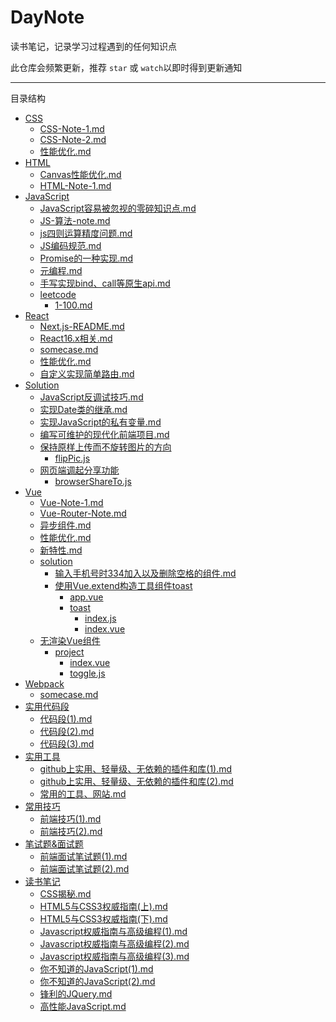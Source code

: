
# DayNote

读书笔记，记录学习过程遇到的任何知识点

此仓库会频繁更新，推荐 `star` 或 `watch`以即时得到更新通知

---

目录结构

- [CSS](/CSS)
	- [CSS-Note-1.md](/CSS/CSS-Note-1.md)
	- [CSS-Note-2.md](/CSS/CSS-Note-2.md)
	- [性能优化.md](/CSS/性能优化.md)
- [HTML](/HTML)
	- [Canvas性能优化.md](/HTML/Canvas性能优化.md)
	- [HTML-Note-1.md](/HTML/HTML-Note-1.md)
- [JavaScript](/JavaScript)
	- [JavaScript容易被忽视的零碎知识点.md](/JavaScript/JavaScript容易被忽视的零碎知识点.md)
	- [JS-算法-note.md](/JavaScript/JS-算法-note.md)
	- [js四则运算精度问题.md](/JavaScript/js四则运算精度问题.md)
	- [JS编码规范.md](/JavaScript/JS编码规范.md)
	- [Promise的一种实现.md](/JavaScript/Promise的一种实现.md)
	- [元编程.md](/JavaScript/元编程.md)
	- [手写实现bind、call等原生api.md](/JavaScript/手写实现bind、call等原生api.md)
	- [leetcode](/JavaScript/leetcode)
		- [1-100.md](/JavaScript/leetcode/1-100.md)
- [React](/React)
	- [Next.js-README.md](/React/Next.js-README.md)
	- [React16.x相关.md](/React/React16.x相关.md)
	- [somecase.md](/React/somecase.md)
	- [性能优化.md](/React/性能优化.md)
	- [自定义实现简单路由.md](/React/自定义实现简单路由.md)
- [Solution](/Solution)
	- [JavaScript反调试技巧.md](/Solution/JavaScript反调试技巧.md)
	- [实现Date类的继承.md](/Solution/实现Date类的继承.md)
	- [实现JavaScript的私有变量.md](/Solution/实现JavaScript的私有变量.md)
	- [编写可维护的现代化前端项目.md](/Solution/编写可维护的现代化前端项目.md)
	- [保持原样上传而不旋转图片的方向](/Solution/保持原样上传而不旋转图片的方向)
		- [flipPic.js](/Solution/保持原样上传而不旋转图片的方向/flipPic.js)
	- [网页端调起分享功能](/Solution/网页端调起分享功能)
		- [browserShareTo.js](/Solution/网页端调起分享功能/browserShareTo.js)
- [Vue](/Vue)
	- [Vue-Note-1.md](/Vue/Vue-Note-1.md)
	- [Vue-Router-Note.md](/Vue/Vue-Router-Note.md)
	- [异步组件.md](/Vue/异步组件.md)
	- [性能优化.md](/Vue/性能优化.md)
	- [新特性.md](/Vue/新特性.md)
	- [solution](/Vue/solution)
		- [输入手机号时334加入以及删除空格的组件.md](/Vue/solution/输入手机号时334加入以及删除空格的组件.md)
		- [使用Vue.extend构造工具组件toast](/Vue/solution/使用Vue.extend构造工具组件toast)
			- [app.vue](/Vue/solution/使用Vue.extend构造工具组件toast/app.vue)
			- [toast](/Vue/solution/使用Vue.extend构造工具组件toast/toast)
				- [index.js](/Vue/solution/使用Vue.extend构造工具组件toast/toast/index.js)
				- [index.vue](/Vue/solution/使用Vue.extend构造工具组件toast/toast/index.vue)
	- [无渲染Vue组件](/Vue/无渲染Vue组件)
		- [project](/Vue/无渲染Vue组件/project)
			- [index.vue](/Vue/无渲染Vue组件/project/index.vue)
			- [toggle.js](/Vue/无渲染Vue组件/project/toggle.js)
- [Webpack](/Webpack)
	- [somecase.md](/Webpack/somecase.md)
- [实用代码段](/实用代码段)
	- [代码段(1).md](/实用代码段/代码段(1).md)
	- [代码段(2).md](/实用代码段/代码段(2).md)
	- [代码段(3).md](/实用代码段/代码段(3).md)
- [实用工具](/实用工具)
	- [github上实用、轻量级、无依赖的插件和库(1).md](/实用工具/github上实用、轻量级、无依赖的插件和库(1).md)
	- [github上实用、轻量级、无依赖的插件和库(2).md](/实用工具/github上实用、轻量级、无依赖的插件和库(2).md)
	- [常用的工具、网站.md](/实用工具/常用的工具、网站.md)
- [常用技巧](/常用技巧)
	- [前端技巧(1).md](/常用技巧/前端技巧(1).md)
	- [前端技巧(2).md](/常用技巧/前端技巧(2).md)
- [笔试题&面试题](/笔试题&面试题)
	- [前端面试笔试题(1).md](/笔试题&面试题/前端面试笔试题(1).md)
	- [前端面试笔试题(2).md](/笔试题&面试题/前端面试笔试题(2).md)
- [读书笔记](/读书笔记)
	- [CSS揭秘.md](/读书笔记/CSS揭秘.md)
	- [HTML5与CSS3权威指南(上).md](/读书笔记/HTML5与CSS3权威指南(上).md)
	- [HTML5与CSS3权威指南(下).md](/读书笔记/HTML5与CSS3权威指南(下).md)
	- [Javascript权威指南与高级编程(1).md](/读书笔记/Javascript权威指南与高级编程(1).md)
	- [Javascript权威指南与高级编程(2).md](/读书笔记/Javascript权威指南与高级编程(2).md)
	- [Javascript权威指南与高级编程(3).md](/读书笔记/Javascript权威指南与高级编程(3).md)
	- [你不知道的JavaScript(1).md](/读书笔记/你不知道的JavaScript(1).md)
	- [你不知道的JavaScript(2).md](/读书笔记/你不知道的JavaScript(2).md)
	- [锋利的JQuery.md](/读书笔记/锋利的JQuery.md)
	- [高性能JavaScript.md](/读书笔记/高性能JavaScript.md)
